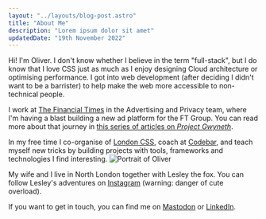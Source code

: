 ```yaml
---
layout: "../layouts/blog-post.astro"
title: "About Me"
description: "Lorem ipsum dolor sit amet"
updatedDate: "19th November 2022"
---
```


Hi! I'm Oliver. I don't know whether I believe in the term "full-stack", but I do know that I love CSS just as much as I enjoy designing Cloud architecture or optimising performance. I got into web development (after deciding I didn't want to be a barrister) to help make the web more accessible to non-technical people.

I work at [The Financial Times](https://ft.com) in the Advertising and Privacy team, where I'm having a blast building a new ad platform for the FT Group. You can read more about that journey in [this series of articles on _Project Gwyneth_](/articles/project-gwyneth).

In my free time I co-organise of [London CSS](https://londoncss.dev), coach at [Codebar](https://codebar.io), and teach myself new tricks by building projects with tools, frameworks and technologies I find interesting.
![Portrait of Oliver](/portrait.avif)

My wife and I live in North London together with Lesley the fox. You can follow Lesley's adventures on [Instagram](https://instagram.com/harringayfoxfam) (warning: danger of cute overload).

If you want to get in touch, you can find me on [Mastodon](https://toot.cafe/oliverturner) or [LinkedIn](https://www.linkedin.com/in/oliver-turner-68846313/).
